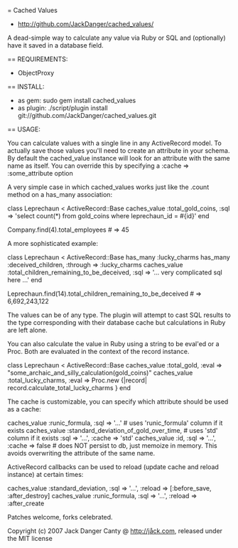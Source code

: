 = Cached Values

* http://github.com/JackDanger/cached_values/

A dead-simple way to calculate any value via Ruby or SQL and (optionally) have it saved in a database field.

== REQUIREMENTS:

* ObjectProxy

== INSTALL:

* as gem: sudo gem install cached_values
* as plugin: ./script/plugin install git://github.com/JackDanger/cached_values.git

== USAGE:

You can calculate values with a single line in any ActiveRecord model.  To actually save those values you'll need to create
an attribute in your schema.  By default the cached_value instance will look for an attribute with the same name as itself.
You can override this by specifying a :cache => :some_attribute option

A very simple case in which cached_values works just like the .count method on a has_many association:

  class Leprechaun < ActiveRecord::Base
   caches_value :total_gold_coins, :sql => 'select count(*) from gold_coins where leprechaun_id = #{id}'
  end
  
  Company.find(4).total_employees # => 45

A more sophisticated example:

  class Leprechaun < ActiveRecord::Base
   has_many :lucky_charms
   has_many :deceived_children, :through => :lucky_charms
   caches_value :total_children_remaining_to_be_deceived, :sql => '... very complicated sql here ...'
  end
  
  Leprechaun.find(14).total_children_remaining_to_be_deceived # => 6,692,243,122

The values can be of any type.  The plugin will attempt to cast SQL results to the type corresponding with their database cache
but calculations in Ruby are left alone.

You can also calculate the value in Ruby using a string to be eval'ed or a Proc.  Both are evaluated
in the context of the record instance.

  class Leprechaun < ActiveRecord::Base
    caches_value :total_gold, :eval => "some_archaic_and_silly_calculation(gold_coins)"
    caches_value :total_lucky_charms, :eval => Proc.new {|record| record.calculate_total_lucky_charms }
  end

The cache is customizable, you can specify which attribute should be used as a cache:
  
  caches_value :runic_formula, :sql => '...'          # uses 'runic_formula' column if it exists
  caches_value :standard_deviation_of_gold_over_time, # uses 'std' column if it exists
               :sql => '...', :cache => 'std'
  caches_value :id, :sql => '...', :cache => false    # does NOT persist to db, just memoize in memory.  This avoids overwriting the attribute of the same name.

ActiveRecord callbacks can be used to reload (update cache and reload instance) at certain times:
  
  caches_value :standard_deviation, :sql => '...', :reload => [:before_save, :after_destroy]
  caches_value :runic_formula, :sql => '...', :reload => :after_create


Patches welcome, forks celebrated.

Copyright (c) 2007 Jack Danger Canty @ http://jåck.com, released under the MIT license
